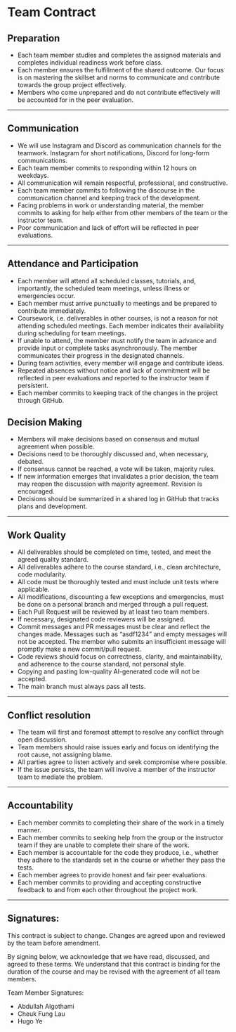 # Team Contract

## Preparation
* Each team member studies and completes the assigned materials and completes individual readiness work before class.
* Each member ensures the fulfillment of the shared outcome. Our focus is on mastering the skillset and norms to communicate and contribute towards the group project effectively.
* Members who come unprepared and do not contribute effectively will be accounted for in the peer evaluation.

---

## Communication
* We will use Instagram and Discord as communication channels for the teamwork. Instagram for short notifications, Discord for long-form communications.
* Each team member commits to responding within 12 hours on weekdays.
* All communication will remain respectful, professional, and constructive.
* Each team member commits to following the discourse in the communication channel and keeping track of the development.
* Facing problems in work or understanding material, the member commits to asking for help either from other members of the team or the instructor team.
* Poor communication and lack of effort will be reflected in peer evaluations.

---

## Attendance and Participation
* Each member will attend all scheduled classes, tutorials, and, importantly, the scheduled team meetings, unless illness or emergencies occur.
* Each member must arrive punctually to meetings and be prepared to contribute immediately.
* Coursework, i.e. deliverables in other courses, is not a reason for not attending scheduled meetings. Each member indicates their availability during scheduling for team meetings.
* If unable to attend, the member must notify the team in advance and provide input or complete tasks asynchronously. The member communicates their progress in the designated channels.
* During team activities, every member will engage and contribute ideas.
* Repeated absences without notice and lack of commitment will be reflected in peer evaluations and reported to the instructor team if persistent.
* Each member commits to keeping track of the changes in the project through GitHub.

## Decision Making
* Members will make decisions based on consensus and mutual agreement when possible.
* Decisions need to be thoroughly discussed and, when necessary, debated.
* If consensus cannot be reached, a vote will be taken, majority rules.
* If new information emerges that invalidates a prior decision, the team may reopen the discussion with majority agreement. Revision is encouraged.
* Decisions should be summarized in a shared log in GitHub that tracks plans and development.

--- 

## Work Quality
* All deliverables should be completed on time, tested, and meet the agreed quality standard.
* All deliverables adhere to the course standard, i.e., clean architecture, code modularity.
* All code must be thoroughly tested and must include unit tests where applicable.
* All modifications, discounting a few exceptions and emergencies, must be done on a personal branch and merged through a pull request.
* Each Pull Request will be reviewed by at least two team members.
* If necessary, designated code reviewers will be assigned.
* Commit messages and PR messages must be clear and reflect the changes made. Messages such as “asdf1234” and empty messages will not be accepted. The member who submits an insufficient message will promptly make a new commit/pull request.
* Code reviews should focus on correctness, clarity, and maintainability, and adherence to the course standard, not personal style.
* Copying and pasting low-quality AI-generated code will not be accepted.
* The main branch must always pass all tests.

---

## Conflict resolution
* The team will first and foremost attempt to resolve any conflict through open discussion.
* Team members should raise issues early and focus on identifying the root cause, not assigning blame.
* All parties agree to listen actively and seek compromise where possible.
* If the issue persists, the team will involve a member of the instructor team to mediate the problem.

---

## Accountability
* Each member commits to completing their share of the work in a timely manner.
* Each member commits to seeking help from the group or the instructor team if they are unable to complete their share of the work.
* Each member is accountable for the code they produce, i.e., whether they adhere to the standards set in the course or whether they pass the tests.
* Each member agrees to provide honest and fair peer evaluations.
* Each member commits to providing and accepting constructive feedback to and from each other throughout the project work.

---

## Signatures:

This contract is subject to change. Changes are agreed upon and reviewed by the team before amendment.

By signing below, we acknowledge that we have read, discussed, and agreed to these terms. We understand that this contract is binding for the duration of the course and may be revised with the agreement of all team members.

Team Member Signatures:
* Abdullah Algothami
* Cheuk Fung Lau
* Hugo Ye